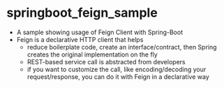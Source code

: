 # springboot_feign_sample
- A sample showing usage of Feign Client with Spring-Boot
- Feign is a declarative HTTP client that helps
  - reduce boilerplate code, create an interface/contract, then Spring creates the original implementation on the fly
  - REST-based service call is abstracted from developers
  - if you want to customize the call, like encoding/decoding your request/response, you can do it with Feign in a declarative way
